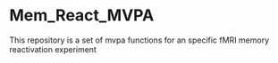 # Mem_React_MVPA
This repository is a set of mvpa functions for an specific fMRI memory reactivation experiment
